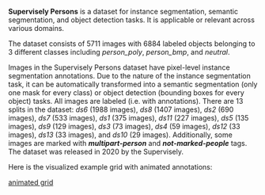 **Supervisely Persons** is a dataset for instance segmentation, semantic segmentation, and object detection tasks. It is applicable or relevant across various domains. 

The dataset consists of 5711 images with 6884 labeled objects belonging to 3 different classes including *person_poly*, *person_bmp*, and *neutral*.

Images in the Supervisely Persons dataset have pixel-level instance segmentation annotations. Due to the nature of the instance segmentation task, it can be automatically transformed into a semantic segmentation (only one mask for every class) or object detection (bounding boxes for every object) tasks. All images are labeled (i.e. with annotations). There are 13 splits in the dataset: *ds6* (1988 images), *ds8* (1407 images), *ds2* (690 images), *ds7* (533 images), *ds1* (375 images), *ds11* (227 images), *ds5* (135 images), *ds9* (129 images), *ds3* (73 images), *ds4* (59 images), *ds12* (33 images), *ds13* (33 images), and *ds10* (29 images). Additionally, some images are marked with ***multipart-person*** and ***not-marked-people*** tags. The dataset was released in 2020 by the Supervisely.

Here is the visualized example grid with animated annotations:

[animated grid](https://github.com/dataset-ninja/supervisely-persons/raw/main/visualizations/horizontal_grid.webm)
